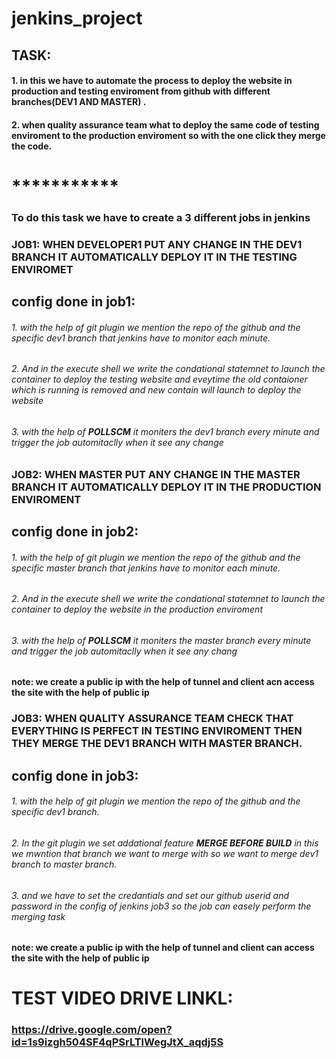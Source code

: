 # jenkins_project
## TASK:
#### 1. in this we have to automate the process to deploy the website in production and testing enviroment from github with different             branches(DEV1 AND MASTER) .
#### 2. when quality assurance team what to deploy the same code of testing enviroment to the production enviroment so with the one click         they merge the code.

# ***********
### **To do this task we have to create a 3 different jobs in jenkins** 
### **JOB1:** WHEN DEVELOPER1 PUT ANY CHANGE IN THE DEV1 BRANCH IT AUTOMATICALLY DEPLOY  IT IN THE TESTING ENVIROMET
##        config done in job1:
###### 1. with the help of git plugin we mention the repo of the github and the specific dev1 branch that jenkins have to monitor each                      minute.
######  2. And in the execute shell we write the condational statemnet to launch the container to deploy the testing website and         eveytime the old contaioner which is running is removed and new contain will launch to deploy the website
###### 3. with the help of **POLLSCM** it moniters the dev1 branch every minute and trigger the job automitaclly when it see any change  
                  
### **JOB2:**  WHEN MASTER PUT ANY CHANGE IN THE MASTER BRANCH IT AUTOMATICALLY DEPLOY IT IN THE PRODUCTION ENVIROMENT
##        config done in job2:
###### 1. with the help of git plugin we mention the repo of the github and the specific master branch that jenkins have to monitor each                      minute.
######  2. And in the execute shell we write the condational statemnet to launch the container to deploy the website in the production enviroment

###### 3. with the help of **POLLSCM** it moniters the master branch every minute and trigger the job automitaclly when it see any chang
**note: we create a public ip with the help of tunnel and client acn access the site with the help of public ip** 

### **JOB3:**  WHEN QUALITY ASSURANCE TEAM CHECK THAT EVERYTHING IS PERFECT IN TESTING ENVIROMENT THEN THEY MERGE THE DEV1 BRANCH WITH MASTER BRANCH.
##        config done in job3:
###### 1. with the help of git plugin we mention the repo of the github and the specific dev1 branch. 

######  2. In the git plugin we set addational feature **MERGE BEFORE BUILD** in this we mwntion that branch we want to merge with so we want to merge dev1 branch to master branch.

###### 3. and we have to set the credantials and set our github userid and password in the config of jenkins job3 so the job can easely perform the merging task 

**note: we create a public ip with the help of tunnel and client can access the site with the help of public ip**

# TEST VIDEO DRIVE LINKL:
###  https://drive.google.com/open?id=1s9izgh504SF4qPSrLTlWegJtX_aqdj5S

